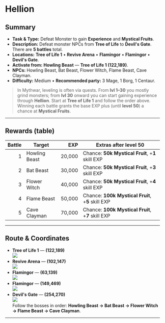 # Hellion

## Summary

- **Task & Type:** Defeat Monster to gain **Experience** and **Mystical Fruits**. 
- **Description:** Defeat monster NPCs from **Tree of Life** to **Devil's Gate**. There are **5 battles** total.
- **Locations:** **Tree of Life 1** • **Revive Arena** • **Flamingor** • **Flamingor** • **Devil's Gate**. 
- **Activate from:** **Howling Beast** — **Tree of Life 1 (122,189)**.
- **NPCs:** Howling Beast, Bat Beast, Flower Witch, Flame Beast, Cave Clayman. 
- **Difficulty:** Medium • **Recommended party:** 3 Mage, 1 Borg, 1 Centaur. 

> In Mythwar, leveling is often via quests. From **lvl 1–30** you mostly grind monsters; from **lvl 30** onward you can start gaining experience through **Hellion**. Start at **Tree of Life 1** and follow the order above. Winning each battle grants the base EXP plus (until **level 50**) a chance at **Mystical Fruits**. 

---

## Rewards (table)

| Battle | Target         | EXP    | Extras after level 50                |
|------: |----------------|-------:|--------------------------------------|
| 1      | Howling Beast  | 20,000 | Chance: **50k Mystical Fruit**, +**1** skill EXP |
| 2      | Bat Beast      | 30,000 | Chance: **50k Mystical Fruit**, +**3** skill EXP |
| 3      | Flower Witch   | 40,000 | Chance: **50k Mystical Fruit**, +**4** skill EXP |
| 4      | Flame Beast    | 50,000 | Chance: **100k Mystical Fruit**, +**5** skill EXP |
| 5      | Cave Clayman   | 70,000 | Chance: **100k Mystical Fruit**, +**7** skill EXP |

---

## Route & Coordinates

- **Tree of Life 1** — **(122,189)**  
    ![][img-howling-beast]  
- **Revive Arena** — **(102,147)**  
    ![][img-bat-beast]  
- **Flamingor** — **(63,139)**  
    ![][img-flower-witch]  
- **Flamingor** — **(149,469)**  
    ![][img-flame-beast]  
- **Devil's Gate** — **(254,270)**  
    ![][img-cave-clayman]  
Follow the bosses in order: **Howling Beast → Bat Beast → Flower Witch → Flame Beast → Cave Clayman**. 

---

[img-howling-beast]: ../assets/monsters/berserker.gif
[img-bat-beast]: ../assets/monsters/flyer.gif
[img-flower-witch]: ../assets/monsters/nepenthes.gif
[img-flame-beast]: ../assets/monsters/hell_cat.gif
[img-cave-clayman]: ../assets/monsters/guard.gif
